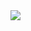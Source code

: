 <img src="https://capsule-render.vercel.app/api?type=waving&height=200&text=Waving!&fontAlign=80&fontAlignY=40&color=gradient" />

